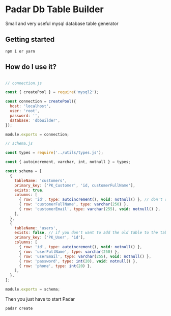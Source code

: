 # Padar Db Table Builder

Small and very useful mysql database table generator

## Getting started

```cli
npm i or yarn
```

## How do I use it?


```javascript 

// connection.js

const { createPool } = require('mysql2');

const connection = createPool({
  host: 'localhost',
  user: 'root',
  password: '',
  database: 'dbbuilder',
});

module.exports = connection;

```

```javascript
// schema.js

const types = require('../utils/types.js');

const { autoincrement, varchar, int, notnull } = types;

const schema = [
  {
    tableName: 'customers',
    primary_key: ['PK_Customer', 'id, customerFullName'],
    exists: true, 
    columns: [
      { row: 'id', type: autoincrement(), void: notnull() }, // don't specify void if not will not be null
      { row: 'customerFullName', type: varchar(250) },
      { row: 'customerEmail', type: varchar(255), void: notnull() },
    ],
  },
  {
    tableName: 'users',
    exists: false, // if you don't want to add the old table to the table with the same name
    primary_key: ['PK_User', 'id'],
    columns: [
      { row: 'id', type: autoincrement(), void: notnull() },
      { row: 'userFullName', type: varchar(250) },
      { row: 'userEmail', type: varchar(255), void: notnull() },
      { row: 'password', type: int(20), void: notnull() },
      { row: 'phone', type: int(20) },
    ],
  },
];

module.exports = schema;

```

Then you just have to start Padar

```cli 
padar create
```
